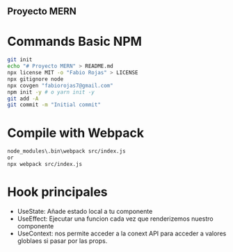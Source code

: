 ## Proyecto MERN

# Commands Basic NPM

```BASH
git init
echo "# Proyecto MERN" > README.md
npx license MIT -o "Fabio Rojas" > LICENSE
npx gitignore node
npx covgen "fabiorojas7@gmail.com"
npm init -y # o yarn init -y
git add -A
git commit -m "Initial commit"
```

# Compile with Webpack

```BASH
node_modules\.bin\webpack src/index.js
or
npx webpack src/index.js

```

# Hook principales

 * UseState:  Añade estado local a tu componente
 * UseEffect: Ejecutar una funcion cada vez que renderizemos nuestro  
              componente
 * UseContext: nos permite acceder a la conext API para acceder a valores
               globlaes si pasar por las props. 

